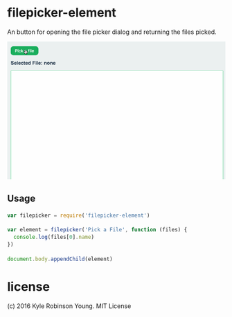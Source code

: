 # filepicker-element

An button for opening the file picker dialog and returning the files picked.

![example](https://raw.githubusercontent.com/shama/filepicker-element/master/example/example.gif)

## Usage

```js
var filepicker = require('filepicker-element')

var element = filepicker('Pick a File', function (files) {
  console.log(files[0].name)
})

document.body.appendChild(element)
```

# license
(c) 2016 Kyle Robinson Young. MIT License
